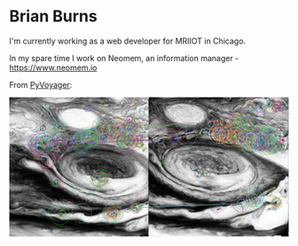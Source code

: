 # Brian Burns

I'm currently working as a web developer for MRIIOT in Chicago. 

In my spare time I work on Neomem, an information manager - https://www.neomem.io

From [PyVoyager](https://github.com/bburns/PyVoyager): 

![](https://github.com/bburns/PyVoyager/raw/master/images/C1637948_matching.jpg)
